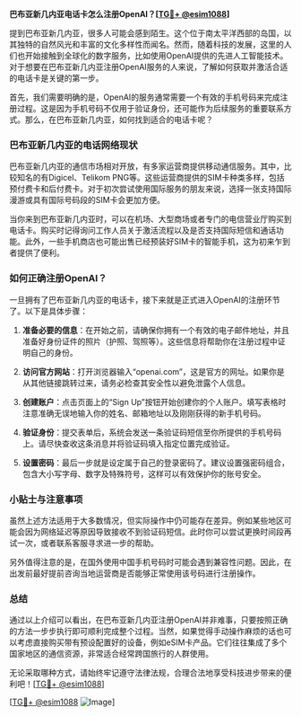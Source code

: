 **巴布亚新几内亚电话卡怎么注册OpenAI？[[TG💪+ @esim1088](https://t.me/s/esim1088)]**

提到巴布亚新几内亚，很多人可能会感到陌生。这个位于南太平洋西部的岛国，以其独特的自然风光和丰富的文化多样性而闻名。然而，随着科技的发展，这里的人们也开始接触到全球化的数字服务，比如使用OpenAI提供的先进人工智能技术。对于想要在巴布亚新几内亚注册OpenAI服务的人来说，了解如何获取并激活合适的电话卡是关键的第一步。

首先，我们需要明确的是，OpenAI的服务通常需要一个有效的手机号码来完成注册过程。这是因为手机号码不仅用于验证身份，还可能作为后续服务的重要联系方式。那么，在巴布亚新几内亚，如何找到适合的电话卡呢？

### 巴布亚新几内亚的电话网络现状

巴布亚新几内亚的通信市场相对开放，有多家运营商提供移动通信服务。其中，比较知名的有Digicel、Telikom PNG等。这些运营商提供的SIM卡种类多样，包括预付费卡和后付费卡。对于初次尝试使用国际服务的朋友来说，选择一张支持国际漫游或具有国际号码段的SIM卡会更加方便。

当你来到巴布亚新几内亚时，可以在机场、大型商场或者专门的电信营业厅购买到电话卡。购买时记得询问工作人员关于激活流程以及是否支持国际短信和通话功能。此外，一些手机商店也可能出售已经预装好SIM卡的智能手机，这为初来乍到者提供了便利。

### 如何正确注册OpenAI？

一旦拥有了巴布亚新几内亚的电话卡，接下来就是正式进入OpenAI的注册环节了。以下是具体步骤：

1. **准备必要的信息**：在开始之前，请确保你拥有一个有效的电子邮件地址，并且准备好身份证件的照片（护照、驾照等）。这些信息将帮助你在注册过程中证明自己的身份。

2. **访问官方网站**：打开浏览器输入“openai.com”，这是官方的网址。如果你是从其他链接跳转过来，请务必检查其安全性以避免泄露个人信息。

3. **创建账户**：点击页面上的“Sign Up”按钮开始创建你的个人账户。填写表格时注意准确无误地输入你的姓名、邮箱地址以及刚刚获得的新手机号码。

4. **验证身份**：提交表单后，系统会发送一条验证码短信至你所提供的手机号码上。请尽快查收这条消息并将验证码填入指定位置完成验证。

5. **设置密码**：最后一步就是设定属于自己的登录密码了。建议设置强密码组合，包含大小写字母、数字及特殊符号，这样可以有效保护你的账号安全。

### 小贴士与注意事项

虽然上述方法适用于大多数情况，但实际操作中仍可能存在差异。例如某些地区可能会因为网络延迟等原因导致接收不到验证码短信。此时你可以尝试更换时间段再试一次，或者联系客服寻求进一步的帮助。

另外值得注意的是，在国外使用中国手机号码时可能会遇到兼容性问题。因此，在出发前最好提前咨询当地运营商是否能够正常使用该号码进行注册操作。

### 总结

通过以上介绍可以看出，在巴布亚新几内亚注册OpenAI并非难事，只要按照正确的方法一步步执行即可顺利完成整个过程。当然，如果觉得手动操作麻烦的话也可以考虑直接购买带有预设配置好的设备，例如eSIM卡产品。它们往往集成了多个国家地区的通信资源，非常适合经常跨国旅行的人群使用。

无论采取哪种方式，请始终牢记遵守法律法规，合理合法地享受科技进步带来的便利吧！[[TG💪+ @esim1088](https://t.me/s/esim1088)]

[[TG💪+ @esim1088](https://t.me/s/esim1088) ![Image](https://i.postimg.cc/4NQfJmqS/Snipaste-2025-05-13-00-14-12.png)]